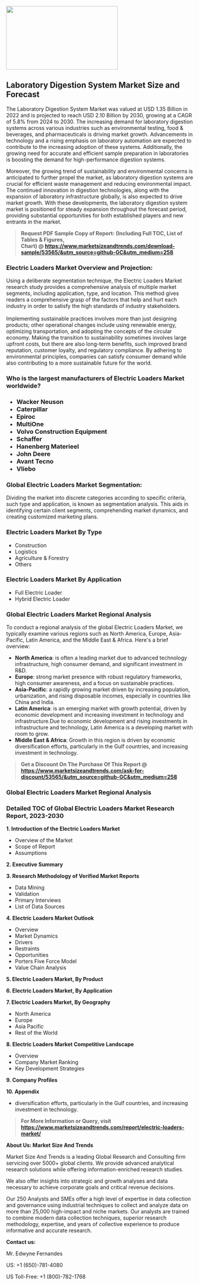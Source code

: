 <p><img class="alignnone size-medium wp-image-20088" src="https://ffe5etoiles.com/wp-content/uploads/2024/12/MST1-300x171.png" alt="" width="300" height="171" /></p><h2>Laboratory Digestion System Market Size and Forecast</h2><p>The Laboratory Digestion System Market was valued at USD 1.35 Billion in 2022 and is projected to reach USD 2.10 Billion by 2030, growing at a CAGR of 5.8% from 2024 to 2030. The increasing demand for laboratory digestion systems across various industries such as environmental testing, food & beverages, and pharmaceuticals is driving market growth. Advancements in technology and a rising emphasis on laboratory automation are expected to contribute to the increasing adoption of these systems. Additionally, the growing need for accurate and efficient sample preparation in laboratories is boosting the demand for high-performance digestion systems.</p><p>Moreover, the growing trend of sustainability and environmental concerns is anticipated to further propel the market, as laboratory digestion systems are crucial for efficient waste management and reducing environmental impact. The continued innovation in digestion technologies, along with the expansion of laboratory infrastructure globally, is also expected to drive market growth. With these developments, the laboratory digestion system market is positioned for steady expansion throughout the forecast period, providing substantial opportunities for both established players and new entrants in the market.</p></p><blockquote id="" class=""><strong>Request PDF Sample Copy of Report: (Including Full TOC, List of Tables &amp; Figures, Chart)&nbsp;@&nbsp;<strong><a href="https://www.marketsizeandtrends.com/download-sample/53565/&utm_source=github-GC&utm_medium=258" target="_blank">https://www.marketsizeandtrends.com/download-sample/53565/&utm_source=github-GC&utm_medium=258</a></strong></strong></blockquote><h3 id="" class="">Electric Loaders Market&nbsp;Overview and Projection:</h3><p id="" class="">Using a deliberate segmentation technique, the Electric Loaders Market research study provides a comprehensive analysis of multiple market segments, including application, type, and location. This method gives readers a comprehensive grasp of the factors that help and hurt each industry in order to satisfy the high standards of industry stakeholders. <br /> <br />Implementing sustainable practices involves more than just designing products; other operational changes include using renewable energy, optimizing transportation, and adopting the concepts of the circular economy. Making the transition to sustainability sometimes involves large upfront costs, but there are also long-term benefits, such improved brand reputation, customer loyalty, and regulatory compliance. By adhering to environmental principles, companies can satisfy consumer demand while also contributing to a more sustainable future for the world.</p><h3 id="" class="">Who is the largest manufacturers of&nbsp;Electric Loaders Market worldwide?</h3><h3 class=""><p><ul><li>Wacker Neuson </li><li> Caterpillar </li><li> Epiroc </li><li> MultiOne </li><li> Volvo Construction Equipment </li><li> Schaffer </li><li> Hanenberg Materieel </li><li> John Deere </li><li> Avant Tecno </li><li> Vliebo</li></ul></p></h3><h3 id="" class="">Global&nbsp;Electric Loaders Market Segmentation:</h3><p id="" class="">Dividing the market into discrete categories according to specific criteria, such type and application, is known as segmentation analysis. This aids in identifying certain client segments, comprehending market dynamics, and creating customized marketing plans.</p><h3 id="" class="">Electric Loaders Market&nbsp;By Type</h3><p><p><ul><li>Construction </li><li> Logistics </li><li> Agriculture & Forestry </li><li> Others</p></li></ul></p></p><h3 id="" class="">Electric Loaders Market&nbsp;By Application</h3><p class=""><p><ul><li>Full Electric Loader </li><li> Hybrid Electric Loader</li></ul></p></p><h3 id="" class="">Global Electric Loaders Market Regional Analysis</h3><p id="" class="">To conduct a regional analysis of the global Electric Loaders Market, we typically examine various regions such as North America, Europe, Asia-Pacific, Latin America, and the Middle East &amp; Africa. Here's a brief overview:</p><ul><li><strong>North America</strong>: is often a leading market due to advanced technology infrastructure, high consumer demand, and significant investment in R&amp;D.</li><li><strong>Europe</strong>: strong market presence with robust regulatory frameworks, high consumer awareness, and a focus on sustainable practices.</li><li><strong>Asia-Pacific</strong>: a rapidly growing market driven by increasing population, urbanization, and rising disposable incomes, especially in countries like China and India.</li><li><strong>Latin America</strong>: is an emerging market with growth potential, driven by economic development and increasing investment in technology and infrastructure.Due to economic development and rising investments in infrastructure and technology, Latin America is a developing market with room to grow.</li><li><strong>Middle East &amp; Africa</strong>: Growth in this region is driven by economic diversification efforts, particularly in the Gulf countries, and increasing investment in technology.</li></ul><blockquote id="" class=""><strong>Get a Discount On The Purchase Of This Report @ <strong><a href="https://www.marketsizeandtrends.com/ask-for-discount/53565/&utm_source=github-GC&utm_medium=258" target="_blank">https://www.marketsizeandtrends.com/ask-for-discount/53565/&utm_source=github-GC&utm_medium=258</a></strong></strong></blockquote><h3 id="" class="">Global Electric Loaders Market Regional Analysis</h3><h3 id="" class="">Detailed TOC of Global Electric Loaders Market Research Report, 2023-2030</h3><p id="" class=""><strong>1. Introduction of the Electric Loaders Market</strong></p><ul><li>Overview of the Market</li><li>Scope of Report</li><li>Assumptions</li></ul><p id="" class=""><strong>2. Executive Summary</strong></p><p id="" class=""><strong>3. Research Methodology of Verified Market Reports</strong></p><ul><li>Data Mining</li><li>Validation</li><li>Primary Interviews</li><li>List of Data Sources</li></ul><p id="" class=""><strong>4. Electric Loaders Market Outlook</strong></p><ul><li>Overview</li><li>Market Dynamics</li><li>Drivers</li><li>Restraints</li><li>Opportunities</li><li>Porters Five Force Model</li><li>Value Chain Analysis</li></ul><p id="" class=""><strong>5. Electric Loaders Market, By Product</strong></p><p id="" class=""><strong>6. Electric Loaders Market, By Application</strong></p><p id="" class=""><strong>7. Electric Loaders Market, By Geography</strong></p><ul><li>North America</li><li>Europe</li><li>Asia Pacific</li><li>Rest of the World</li></ul><p id="" class=""><strong>8. Electric Loaders Market Competitive Landscape</strong></p><ul><li>Overview</li><li>Company Market Ranking</li><li>Key Development Strategies</li></ul><p id="" class=""><strong>9. Company Profiles</strong></p><p id="" class=""><strong>10. Appendix</strong></p><ul><li>diversification efforts, particularly in the Gulf countries, and increasing investment in technology.</li></ul><blockquote id="" class=""><strong>For More Information or Query, visit <strong><strong><a href="https://www.marketsizeandtrends.com/report/electric-loaders-market/" target="_blank">https://www.marketsizeandtrends.com/report/electric-loaders-market/</a></strong></strong></strong></blockquote><p id="" class=""><strong>About Us: Market Size And Trends</strong></p><p id="" class="">Market Size And Trends is a leading Global Research and Consulting firm servicing over 5000+ global clients. We provide advanced analytical research solutions while offering information-enriched research studies.</p><p id="" class="">We also offer insights into strategic and growth analyses and data necessary to achieve corporate goals and critical revenue decisions.</p><p id="" class="">Our 250 Analysts and SMEs offer a high level of expertise in data collection and governance using industrial techniques to collect and analyze data on more than 25,000 high-impact and niche markets. Our analysts are trained to combine modern data collection techniques, superior research methodology, expertise, and years of collective experience to produce informative and accurate research.</p><p id="" class=""><strong>Contact us:</strong></p><p id="" class="">Mr. Edwyne Fernandes</p><p id="" class="">US: +1 (650)-781-4080</p><p id="" class="">US Toll-Free: +1 (800)-782-1768</p>
